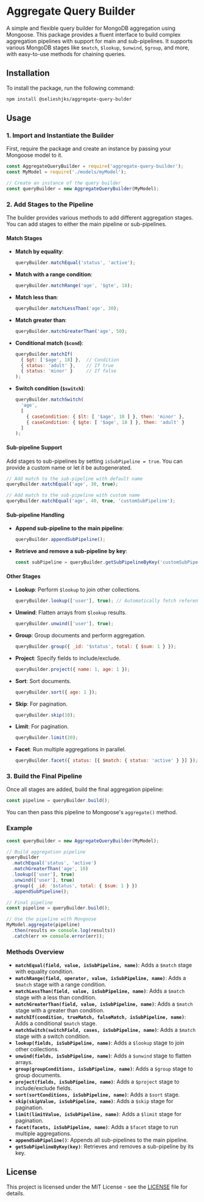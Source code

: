 
# Aggregate Query Builder

A simple and flexible query builder for MongoDB aggregation using Mongoose. This package provides a fluent interface to build complex aggregation pipelines with support for main and sub-pipelines. It supports various MongoDB stages like `$match`, `$lookup`, `$unwind`, `$group`, and more, with easy-to-use methods for chaining queries.

## Installation

To install the package, run the following command:

```bash
npm install @selieshjks/aggregate-query-bulder
```

## Usage

### 1. Import and Instantiate the Builder

First, require the package and create an instance by passing your Mongoose model to it.

```javascript
const AggregateQueryBuilder = require('aggregate-query-builder');
const MyModel = require('./models/myModel');

// Create an instance of the query builder
const queryBuilder = new AggregateQueryBuilder(MyModel);
```

### 2. Add Stages to the Pipeline

The builder provides various methods to add different aggregation stages. You can add stages to either the main pipeline or sub-pipelines.

#### Match Stages

- **Match by equality**:
  ```javascript
  queryBuilder.matchEqual('status', 'active');
  ```

- **Match with a range condition**:
  ```javascript
  queryBuilder.matchRange('age', '$gte', 18);
  ```

- **Match less than**:
  ```javascript
  queryBuilder.matchLessThan('age', 30);
  ```

- **Match greater than**:
  ```javascript
  queryBuilder.matchGreaterThan('age', 50);
  ```

- **Conditional match (`$cond`)**:
  ```javascript
  queryBuilder.matchIf(
    { $gt: ['$age', 18] },  // Condition
    { status: 'adult' },    // If true
    { status: 'minor' }     // If false
  );
  ```

- **Switch condition (`$switch`)**:
  ```javascript
  queryBuilder.matchSwitch(
    'age',
    [
      { caseCondition: { $lt: [ '$age', 18 ] }, then: 'minor' },
      { caseCondition: { $gte: [ '$age', 18 ] }, then: 'adult' }
    ]
  );
  ```

#### Sub-pipeline Support

Add stages to sub-pipelines by setting `isSubPipeline = true`. You can provide a custom name or let it be autogenerated.

```javascript
// Add match to the sub-pipeline with default name
queryBuilder.matchEqual('age', 30, true);

// Add match to the sub-pipeline with custom name
queryBuilder.matchEqual('age', 40, true, 'customSubPipeline');
```

#### Sub-pipeline Handling

- **Append sub-pipeline to the main pipeline**:
  ```javascript
  queryBuilder.appendSubPipeline();
  ```

- **Retrieve and remove a sub-pipeline by key**:
  ```javascript
  const subPipeline = queryBuilder.getSubPipelineByKey('customSubPipeline');
  ```

#### Other Stages

- **Lookup**: Perform `$lookup` to join other collections.
  ```javascript
  queryBuilder.lookup(['user'], true); // Automatically fetch reference
  ```

- **Unwind**: Flatten arrays from `$lookup` results.
  ```javascript
  queryBuilder.unwind(['user'], true);
  ```

- **Group**: Group documents and perform aggregation.
  ```javascript
  queryBuilder.group({ _id: '$status', total: { $sum: 1 } });
  ```

- **Project**: Specify fields to include/exclude.
  ```javascript
  queryBuilder.project({ name: 1, age: 1 });
  ```

- **Sort**: Sort documents.
  ```javascript
  queryBuilder.sort({ age: 1 });
  ```

- **Skip**: For pagination.
  ```javascript
  queryBuilder.skip(10);
  ```

- **Limit**: For pagination.
  ```javascript
  queryBuilder.limit(20);
  ```

- **Facet**: Run multiple aggregations in parallel.
  ```javascript
  queryBuilder.facet({ status: [{ $match: { status: 'active' } }] });
  ```

### 3. Build the Final Pipeline

Once all stages are added, build the final aggregation pipeline:

```javascript
const pipeline = queryBuilder.build();
```

You can then pass this pipeline to Mongoose's `aggregate()` method.

### Example

```javascript
const queryBuilder = new AggregateQueryBuilder(MyModel);

// Build aggregation pipeline
queryBuilder
  .matchEqual('status', 'active')
  .matchGreaterThan('age', 18)
  .lookup(['user'], true)
  .unwind(['user'], true)
  .group({ _id: '$status', total: { $sum: 1 } })
  .appendSubPipeline();

// Final pipeline
const pipeline = queryBuilder.build();

// Use the pipeline with Mongoose
MyModel.aggregate(pipeline)
  .then(results => console.log(results))
  .catch(err => console.error(err));
```

### Methods Overview

- **`matchEqual(field, value, isSubPipeline, name)`**: Adds a `$match` stage with equality condition.
- **`matchRange(field, operator, value, isSubPipeline, name)`**: Adds a `$match` stage with a range condition.
- **`matchLessThan(field, value, isSubPipeline, name)`**: Adds a `$match` stage with a less than condition.
- **`matchGreaterThan(field, value, isSubPipeline, name)`**: Adds a `$match` stage with a greater than condition.
- **`matchIf(condition, trueMatch, falseMatch, isSubPipeline, name)`**: Adds a conditional `$match` stage.
- **`matchSwitch(switchField, cases, isSubPipeline, name)`**: Adds a `$match` stage with a switch condition.
- **`lookup(fields, isSubPipeline, name)`**: Adds a `$lookup` stage to join other collections.
- **`unwind(fields, isSubPipeline, name)`**: Adds a `$unwind` stage to flatten arrays.
- **`group(groupConditions, isSubPipeline, name)`**: Adds a `$group` stage to group documents.
- **`project(fields, isSubPipeline, name)`**: Adds a `$project` stage to include/exclude fields.
- **`sort(sortConditions, isSubPipeline, name)`**: Adds a `$sort` stage.
- **`skip(skipValue, isSubPipeline, name)`**: Adds a `$skip` stage for pagination.
- **`limit(limitValue, isSubPipeline, name)`**: Adds a `$limit` stage for pagination.
- **`facet(facets, isSubPipeline, name)`**: Adds a `$facet` stage to run multiple aggregations.
- **`appendSubPipeline()`**: Appends all sub-pipelines to the main pipeline.
- **`getSubPipelineByKey(key)`**: Retrieves and removes a sub-pipeline by its key.

## License

This project is licensed under the MIT License - see the [LICENSE](LICENSE) file for details.
